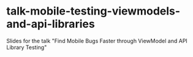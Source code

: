 # talk-mobile-testing-viewmodels-and-api-libraries
Slides for the talk "Find Mobile Bugs Faster through ViewModel and API Library Testing"
